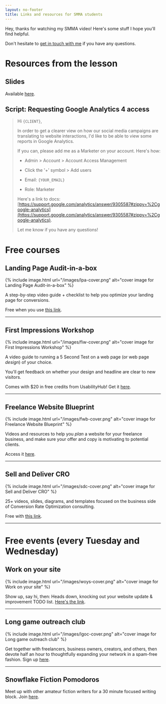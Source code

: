 ```yaml
---
layout: no-footer
title: Links and resources for SMMA students
---
```


Hey, thanks for watching my SMMA video! Here's some stuff I hope you'll find helpful.

Don't hesitate to [get in touch with me](/contact) if you have any questions.

# Resources from the lesson

## Slides

Available [here](https://docs.google.com/presentation/d/14-Rr4CLR1rI3DQ-3_tFwDiiG6B6HHHGBBJJi80PTPFE/edit?usp=sharing).

## Script: Requesting Google Analytics 4 access

> Hi `{CLIENT}`,
>
> In order to get a clearer view on how our social media campaigns are translating to website interactions, I'd like to be able to view some reports in Google Analytics.
>
> If you can, please add me as a Marketer on your account. Here's how:
>
> - Admin > Account > Account Access Management
>
> - Click the '+' symbol > Add users
>
> - Email: `{YOUR_EMAIL}`
>
> - Role: Marketer
>
> Here's a link to docs: [https://support.google.com/analytics/answer/9305587#zippy=%2Cgoogle-analytics](https://support.google.com/analytics/answer/9305587#zippy=%2Cgoogle-analytics).
> 
> Let me know if you have any questions!

# Free courses

## Landing Page Audit-in-a-box

{% include image.html url="/images/lpa-cover.png" alt="cover image for Landing Page Audit-in-a-box" %}

A step-by-step video guide + checklist to help you optimize your landing page for conversions.

Free when you use [this link](https://briandavidhall.gumroad.com/l/lp-audit/FREEEE).

---

## First Impressions Workshop

{% include image.html url="/images/fiw-cover.png" alt="cover image for First Impressions Workshop" %}

A video guide to running a 5 Second Test on a web page (or web page _design_) of your choice. 

You'll get feedback on whether your design and headline are clear to new visitors.

Comes with $20 in free credits from UsabilityHub! Get it [here](https://gum.co/first-impressions-workshop).

---

## Freelance Website Blueprint

{% include image.html url="/images/fwb-cover.png" alt="cover image for Freelance Website Blueprint" %}

Videos and resources to help you _plan_ a website for your freelance business, and make sure your offer and copy is motivating to potential clients.

Access it [here](https://gum.co/freelance-website-blueprint).

---

## Sell and Deliver CRO

{% include image.html url="/images/sdc-cover.png" alt="cover image for Sell and Deliver CRO" %}

25+ videos, slides, diagrams, and templates focused on the business side of Conversion Rate Optimization consulting.

Free with [this link](https://briandavidhall.gumroad.com/l/sell-and-deliver-cro/free).

---

# Free events (every Tuesday and Wednesday)

## Work on your site

{% include image.html url="/images/woys-cover.png" alt="cover image for Work on your site" %}

Show up, say hi, then: Heads down, knocking out your website update & improvement TODO list. [Here's the link](https://lu.ma/work-on-your-site).

---

## Long game outreach club

{% include image.html url="/images/lgoc-cover.png" alt="cover image for Long game outreach club" %}

Get together with freelancers, business owners, creators, and others, then devote half an hour to thoughtfully expanding your network in a spam-free fashion. Sign up [here](https://lu.ma/long-game).

---

## Snowflake Fiction Pomodoros

Meet up with other amateur fiction writers for a 30 minute focused writing block. Join [here](https://lu.ma/fiction-pomodoros).

